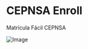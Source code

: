 # CEPNSA Enroll
Matrícula Fácil CEPNSA

![Image](https://github.com/user-attachments/assets/5221ebe4-ba7f-42ab-a666-b1eeec2e8bec)

